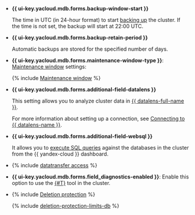 - **{{ ui-key.yacloud.mdb.forms.backup-window-start }}**

   The time in UTC (in 24-hour format) to start [backing up](../../managed-mysql/operations/cluster-backups.md) the cluster. If the time is not set, the backup will start at 22:00 UTC.

- **{{ ui-key.yacloud.mdb.forms.backup-retain-period }}**

   Automatic backups are stored for the specified number of days.

- **{{ ui-key.yacloud.mdb.forms.maintenance-window-type }}**: [Maintenance window](../../managed-mysql/concepts/maintenance.md) settings:

   {% include [Maintenance window](console/maintenance-window-description.md) %}

- **{{ ui-key.yacloud.mdb.forms.additional-field-datalens }}**

   This setting allows you to analyze cluster data in [{{ datalens-full-name }}](../../datalens/concepts/index.md).

   For more information about setting up a connection, see [Connecting to {{ datalens-name }}](../../managed-mysql/operations/datalens-connect.md).


- **{{ ui-key.yacloud.mdb.forms.additional-field-websql }}**

   It allows you to [execute SQL queries](../../managed-mysql/operations/web-sql-query.md) against the databases in the cluster from the {{ yandex-cloud }} dashboard.


- {% include [datatransfer access](console/datatransfer-access.md) %}

- **{{ ui-key.yacloud.mdb.forms.field_diagnostics-enabled }}**: Enable this option to use the [{#T}](../../managed-mysql/operations/performance-diagnostics.md) tool in the cluster.

- {% include [Deletion protection](console/deletion-protection.md) %}

   {% include [deletion-protection-limits-db](deletion-protection-limits-db.md) %}

